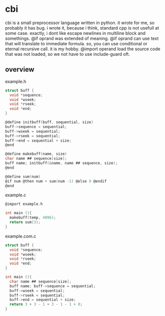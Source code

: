 
# cbi

cbi is a small preprocessor language written in python.
it wrote for me, so probably it has bug.
i wrote it, because i think, standard cpp is not usefull at some case.
exactly, i dont like escape newlines in multiline block and somethings.
@if oprand was extended of meaning.
@if oprand can use text that will translate to immediate formula.
so, you can use conditional or eternal recursive call. it is my hobby.
@import operand load the source code that was not loaded, so we not have to use include-guard oft.

## overview

example.h
```c
struct buff {
  void *sequence;
  void *wseek;
  void *rseek;
  void *end;
}

@define initbuff(buff, sequential, size)
buff->sequence = sequential;
buff->wseek = sequential;
buff->rseek = sequential;
buff->end = sequential + size;
@end

@define makebuff(name, size)
char name ## sequence[size];
buff name; initbuff(&name, name ## sequence, size);
@end

@define sum(num)
@if num @then num + sum(num -1) @else 0 @endif
@end
```

example.c
```c	
@import example.h

int main (){
  makebuff(temp, 4096);
  return sum(3);
}
```
example.com.c
```c
struct buff {
  void *sequence;
  void *wseek;
  void *rseek;
  void *end;
}

int main (){
  char name ## sequence[size];
  buff name; buff->sequence = sequential;
  buff->wseek = sequential;
  buff->rseek = sequential;
  buff->end = sequential + size;
  return 3 + 3 - 1 + 3 - 1 - 1 + 0;
}
```

